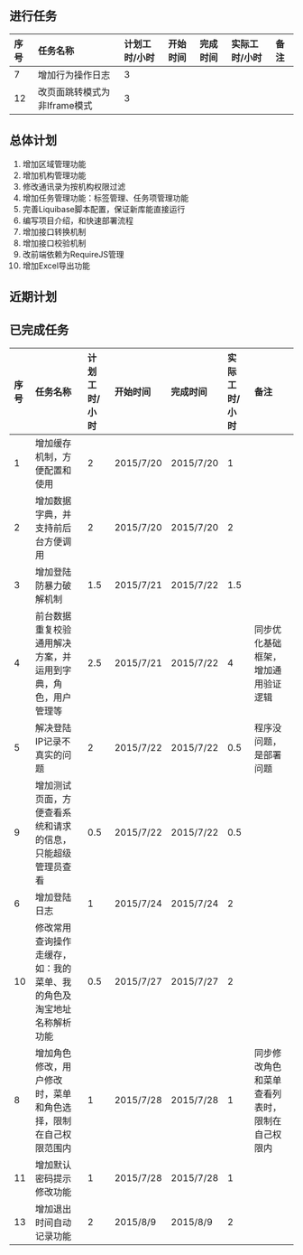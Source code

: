 ## 进行任务
| 序号 | 任务名称 | 计划工时/小时 | 开始时间 | 完成时间 | 实际工时/小时 | 备注 |
| :-- | :-- | :-- | :-- | :-- | :-- | :-- |
| 7 | 增加行为操作日志 | 3 ||| | |
| 12 | 改页面跳转模式为非Iframe模式 | 3 ||||

## 总体计划

1. 增加区域管理功能
1. 增加机构管理功能
1. 修改通讯录为按机构权限过滤
1. 增加任务管理功能：标签管理、任务项管理功能
1. 完善Liquibase脚本配置，保证新库能直接运行
1. 编写项目介绍，和快速部署流程
1. 增加接口转换机制
1. 增加接口校验机制
1. 改前端依赖为RequireJS管理
1. 增加Excel导出功能

## 近期计划

## 已完成任务

| 序号 | 任务名称 | 计划工时/小时 | 开始时间 | 完成时间 | 实际工时/小时 | 备注 |
| :-- | :-- | :-- | :-- | :-- | :-- | :-- |
| 1 | 增加缓存机制，方便配置和使用 | 2 | 2015/7/20 | 2015/7/20 | 1 | |
| 2 | 增加数据字典，并支持前后台方便调用 | 2 | 2015/7/20 | 2015/7/20 | 2 | |
| 3 | 增加登陆防暴力破解机制 | 1.5 | 2015/7/21 | 2015/7/22 | 1.5 | |
| 4 | 前台数据重复校验通用解决方案，并运用到字典，角色，用户管理等 | 2.5 | 2015/7/21 | 2015/7/22 | 4 | 同步优化基础框架，增加通用验证逻辑 |
| 5 | 解决登陆IP记录不真实的问题 | 2 | 2015/7/22 | 2015/7/22 | 0.5 | 程序没问题，是部署问题 |
| 9 | 增加测试页面，方便查看系统和请求的信息，只能超级管理员查看 | 0.5 | 2015/7/22 | 2015/7/22 | 0.5 | |
| 6 | 增加登陆日志 | 1 | 2015/7/24 | 2015/7/24 | 2 | |
| 10 | 修改常用查询操作走缓存，如：我的菜单、我的角色及淘宝地址名称解析功能 | 0.5 | 2015/7/27 | 2015/7/27 | 2 | |
| 8 | 增加角色修改，用户修改时，菜单和角色选择，限制在自己权限范围内 | 1 | 2015/7/28 | 2015/7/28 | 1 | 同步修改角色和菜单查看列表时，限制在自己权限内 |
| 11 | 增加默认密码提示修改功能 | 1 | 2015/7/28 | 2015/7/28 | 1 | |
| 13 | 增加退出时间自动记录功能 | 2 | 2015/8/9 | 2015/8/9 | 2 |